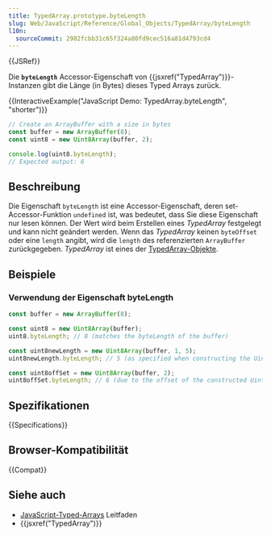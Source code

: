 ```yaml
---
title: TypedArray.prototype.byteLength
slug: Web/JavaScript/Reference/Global_Objects/TypedArray/byteLength
l10n:
  sourceCommit: 2982fcbb31c65f324a80fd9cec516a81d4793cd4
---
```


{{JSRef}}

Die **`byteLength`** Accessor-Eigenschaft von {{jsxref("TypedArray")}}-Instanzen gibt die Länge (in Bytes) dieses Typed Arrays zurück.

{{InteractiveExample("JavaScript Demo: TypedArray.byteLength", "shorter")}}

```js interactive-example
// Create an ArrayBuffer with a size in bytes
const buffer = new ArrayBuffer(8);
const uint8 = new Uint8Array(buffer, 2);

console.log(uint8.byteLength);
// Expected output: 6
```

## Beschreibung

Die Eigenschaft `byteLength` ist eine Accessor-Eigenschaft, deren set-Accessor-Funktion `undefined` ist, was bedeutet, dass Sie diese Eigenschaft nur lesen können. Der Wert wird beim Erstellen eines _TypedArray_ festgelegt und kann nicht geändert werden. Wenn das _TypedArray_ keinen `byteOffset` oder eine `length` angibt, wird die `length` des referenzierten `ArrayBuffer` zurückgegeben. _TypedArray_ ist eines der [TypedArray-Objekte](/de/docs/Web/JavaScript/Reference/Global_Objects/TypedArray#typedarray_objects).

## Beispiele

### Verwendung der Eigenschaft byteLength

```js
const buffer = new ArrayBuffer(8);

const uint8 = new Uint8Array(buffer);
uint8.byteLength; // 8 (matches the byteLength of the buffer)

const uint8newLength = new Uint8Array(buffer, 1, 5);
uint8newLength.byteLength; // 5 (as specified when constructing the Uint8Array)

const uint8offSet = new Uint8Array(buffer, 2);
uint8offSet.byteLength; // 6 (due to the offset of the constructed Uint8Array)
```

## Spezifikationen

{{Specifications}}

## Browser-Kompatibilität

{{Compat}}

## Siehe auch

- [JavaScript-Typed-Arrays](/de/docs/Web/JavaScript/Guide/Typed_arrays) Leitfaden
- {{jsxref("TypedArray")}}
